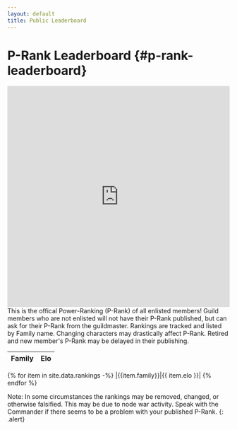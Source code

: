 ```yaml
---
layout: default
title: Public Leaderboard
---
```

# P-Rank Leaderboard {#p-rank-leaderboard}
<iframe src="https://challonge.com/q7qc6tk/module" width="100%" height="500" frameborder="0" scrolling="auto" allowtransparency="true"></iframe>
This is the offical Power-Ranking (P-Rank) of all enlisted members! Guild members who are not enlisted will not have their P-Rank published, but can ask for their P-Rank from the guildmaster. Rankings are tracked and listed by Family name. Changing characters may drastically affect P-Rank. Retired and new member's P-Rank may be delayed in their publishing.

|   Family   |  Elo  |
|:-----------|:-----:|
{% for item in site.data.rankings -%}
|{{item.family}}|{{ item.elo }}|
{% endfor %}

Note: In some circumstances the rankings may be removed, changed, or otherwise falsified. This may be due to node war activity. Speak with the Commander if there seems to be a problem with your published P-Rank.
{: .alert}
